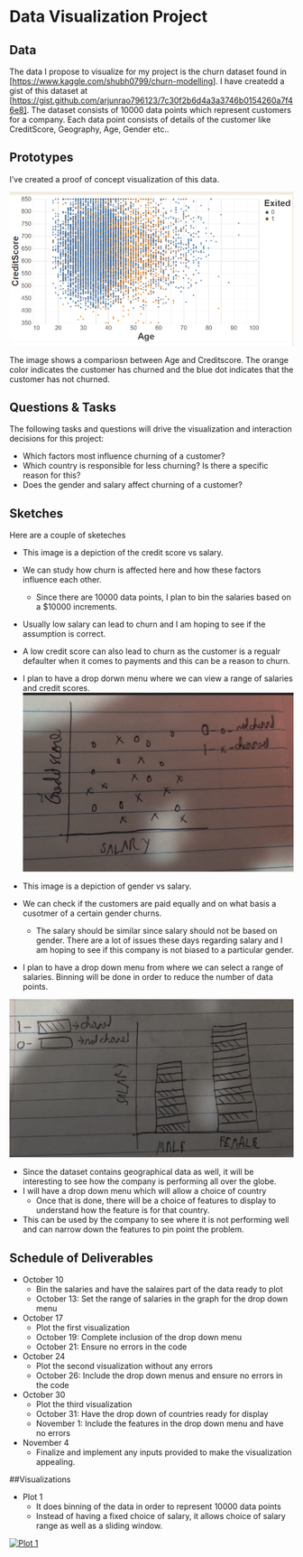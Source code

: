 # Data Visualization Project

## Data

The data I propose to visualize for my project is the churn dataset found in [https://www.kaggle.com/shubh0799/churn-modelling]. I have createdd a gist of this dataset at
[https://gist.github.com/arjunrao796123/7c30f2b6d4a3a3746b0154260a7f46e8]. The dataset consists of 10000 data points which represent customers for a company. Each data point consists of details of the customer like CreditScore, Geography, Age,  Gender etc.. 


## Prototypes

I’ve created a proof of concept visualization of this data.

![Image](Churn_sample.PNG)

The image shows a compariosn between Age and Creditscore. The orange color indicates the customer has churned and the blue dot indicates that the customer has not churned.


## Questions & Tasks

The following tasks and questions will drive the visualization and interaction decisions for this project:

 * Which factors most influence churning of a customer?
 * Which country is responsible for less churning? Is there a specific reason for this?
 * Does the gender and salary affect churning of a customer?

## Sketches
Here are a couple of sketeches
* This image is a depiction of the credit score vs salary.
* We can study how churn is affected here and how these factors influence each other.
  - Since there are 10000 data points, I plan to bin the salaries based on a $10000 increments. 
* Usually low salary can lead to churn and I am hoping to see if the assumption is correct.
* A low credit score can also lead to churn as the customer is a regualr defaulter when it comes to payments and this can be a reason to churn.
* I plan to have a drop dorwn menu where we can view a range of salaries and credit scores.
![Image](Credit_score_salary.jpeg)

* This image is a depiction of gender vs salary. 
* We can check if the customers are paid equally and on what basis a cusotmer of a certain gender churns.
  - The salary should be similar since salary should not be based on gender. There are a lot of issues these days regarding salary and I am hoping to see if this company is not     biased to a particular gender.
* I plan to have a drop down menu from where we can select a range of salaries. Binning will be done in order to reduce the number of data points.

![Image](Gender_Salary.jpeg)

* Since the dataset contains geographical data as well, it will be interesting to see how the company is performing all over the globe.
* I will have a drop down menu which will allow a choice of country
  - Once that is done, there will be a choice of features to display to understand how the feature is for that country.
* This can be used by the company to see where it is not performing well and can narrow down the features to pin point the problem.

## Schedule of Deliverables

* October 10
  - Bin the salaries and have the salaires part of the data ready to plot
  - October 13: Set the range of salaries in the graph for the drop down menu
* October 17
  - Plot the first visualization
  - October 19: Complete inclusion of the drop down menu
  - October 21: Ensure no errors in the code
* October 24
  - Plot the second visualization without any errors
  - October 26: Include the drop down menus and ensure no errors in the code
* October 30
  - Plot the third visualization
  - October 31: Have the drop down of countries ready for display
  - November 1: Include the features in the drop down menu and have no errors 
* November 4
  - Finalize and implement any inputs provided to make the visualization appealing.



##Visualizations

* Plot 1
  - It does binning of the data in order to represent 10000 data points
  - Instead of having a fixed choice of salary, it allows choice of salary range as well as a sliding window.
  
  
 [![Plot 1](https://user-images.githubusercontent.com/42538714/97949302-30a3b380-1d61-11eb-983e-07403e6d3f2a.png)](https://vizhub.com/arjunrao796123/676da987c9ee4aa9923d495bbedc70c6?edit=files&mode=full)
